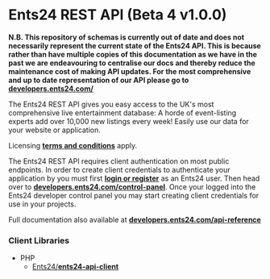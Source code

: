 Ents24 REST API (Beta 4 v1.0.0)
===============================

**N.B. This repository of schemas is currently out of date and does not necessarily represent the current state of the Ents24 API. This is because rather than have multiple copies of this documentation as we have in the past we are endeavouring to centralise our docs and thereby reduce the maintenance cost of making API updates. For the most comprehensive and up to date representation of our API please go to [developers.ents24.com/](https://developers.ents24.com/)**

The Ents24 REST API gives you easy access to the UK's most comprehensive live entertainment database:  A horde of event-listing experts add over 10,000 new listings every week!  Easily use our data for your website or application.  

Licensing [**terms and conditions**](https://developers.ents24.com/licensing) apply.

The Ents24 REST API requires client authentication on most public endpoints.  In order to create client credentials to authenticate your application by you must first [**login or register**](https://www.ents24.com/user/redirect/origin/v3-github-redirect/goto/Ly9kZXZlbG9wZXJzLmVudHMyNC5jb20vY29udHJvbC1wYW5lbA) as an Ents24 user. Then head over to [**developers.ents24.com/control-panel**](https://developers.ents24.com/control-panel).  Once your logged into the Ents24 developer control panel you may start creating client credentials for use in your projects.

Full documentation also available at [**developers.ents24.com/api-reference**](https://developers.ents24.com/api-reference)

### Client Libraries

+ PHP
	+ [Ents24/**ents24-api-client**](https://github.com/Ents24/ents24-api-client)
